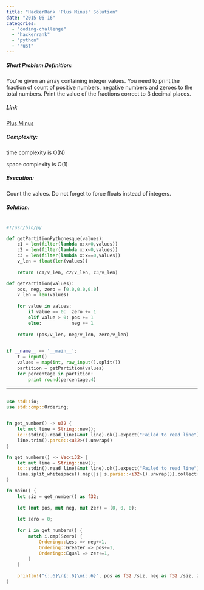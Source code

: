 ```yaml
---
title: "HackerRank 'Plus Minus' Solution"
date: "2015-06-16"
categories: 
  - "coding-challenge"
  - "hackerrank"
  - "python"
  - "rust"
---
```


##### Short Problem Definition:

You're given an array containing integer values. You need to print the fraction of count of positive numbers, negative numbers and zeroes to the total numbers. Print the value of the fractions correct to 3 decimal places.

##### Link

[Plus Minus](https://www.hackerrank.com/challenges/plus-minus)

##### Complexity:

time complexity is O(N)

space complexity is O(1)

##### Execution:

Count the values. Do not forget to force floats instead of integers.

##### Solution:

```python

#!/usr/bin/py

def getPartitionPythonesque(values):
    c1 = len(filter(lambda x:x>0,values))
    c2 = len(filter(lambda x:x<0,values))
    c3 = len(filter(lambda x:x==0,values))
    v_len = float(len(values))
    
    return (c1/v_len, c2/v_len, c3/v_len)

def getPartition(values):
    pos, neg, zero = [0.0,0.0,0.0]
    v_len = len(values)
    
    for value in values:
        if value == 0:  zero += 1
        elif value > 0: pos += 1
        else:           neg += 1
            
    return (pos/v_len, neg/v_len, zero/v_len)    
    

if __name__ == '__main__':
    t = input()
    values = map(int, raw_input().split())
    partition = getPartition(values)
    for percentage in partition:
        print round(percentage,4)
```

* * *

```rust

use std::io;
use std::cmp::Ordering;


fn get_number() -> u32 {
    let mut line = String::new();
    io::stdin().read_line(&mut line).ok().expect("Failed to read line");
    line.trim().parse::<u32>().unwrap()
}

fn get_numbers() -> Vec<i32> {
    let mut line = String::new();
    io::stdin().read_line(&mut line).ok().expect("Failed to read line");
    line.split_whitespace().map(|s| s.parse::<i32>().unwrap()).collect()
}

fn main() {
    let siz = get_number() as f32;
    
    let (mut pos, mut neg, mut zer) = (0, 0, 0);
    
    let zero = 0;
    
    for i in get_numbers() {
        match i.cmp(&zero) {
            Ordering::Less => neg+=1,
            Ordering::Greater => pos+=1,
            Ordering::Equal => zer+=1,
        }
    }
       
    println!("{:.6}\n{:.6}\n{:.6}", pos as f32 /siz, neg as f32 /siz, zer as f32 /siz);
}
```
